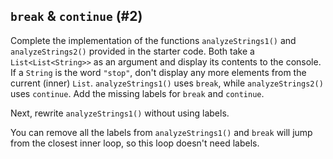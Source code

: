 ## `break` & `continue` (#2)

Complete the implementation of the functions `analyzeStrings1()` and
`analyzeStrings2()` provided in the starter code. Both take a
`List<List<String>>` as an argument and display its contents to the console. If
a `String` is the word `"stop"`, don't display any more elements from the
current (inner) `List`. `analyzeStrings1()` uses `break`, while
`analyzeStrings2()` uses `continue`. Add the missing labels for `break` and
`continue`.

Next, rewrite `analyzeStrings1()` without using labels.

<div class="hint">

You can remove all the labels from `analyzeStrings1()` and `break` will
jump from the closest inner loop, so this loop doesn't need labels.

</div>
